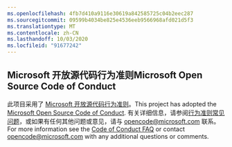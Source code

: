```yaml
---
ms.openlocfilehash: 4fb7d410a9116e30619a842585725c04b2eec287
ms.sourcegitcommit: 09599b4034be825e4536eeb9566968afd021d5f3
ms.translationtype: MT
ms.contentlocale: zh-CN
ms.lasthandoff: 10/03/2020
ms.locfileid: "91677242"
---
```

## <a name="microsoft-open-source-code-of-conduct"></a><span data-ttu-id="186e0-101">Microsoft 开放源代码行为准则</span><span class="sxs-lookup"><span data-stu-id="186e0-101">Microsoft Open Source Code of Conduct</span></span>
<span data-ttu-id="186e0-102">此项目采用了 [Microsoft 开放源代码行为准则](https://opensource.microsoft.com/codeofconduct/)。</span><span class="sxs-lookup"><span data-stu-id="186e0-102">This project has adopted the [Microsoft Open Source Code of Conduct](https://opensource.microsoft.com/codeofconduct/).</span></span>
<span data-ttu-id="186e0-103">有关详细信息，请参阅[行为准则常见问题](https://opensource.microsoft.com/codeofconduct/faq/)，或如果有任何其他问题或意见，请与 [opencode@microsoft.com](mailto:opencode@microsoft.com) 联系。</span><span class="sxs-lookup"><span data-stu-id="186e0-103">For more information see the [Code of Conduct FAQ](https://opensource.microsoft.com/codeofconduct/faq/) or contact [opencode@microsoft.com](mailto:opencode@microsoft.com) with any additional questions or comments.</span></span>